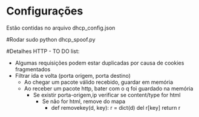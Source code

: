 # Configurações
Estão contidas no arquivo dhcp_config.json

#Rodar
sudo python dhcp_spoof.py

#Detalhes HTTP - TO DO list:
- Algumas requisições podem estar duplicadas por causa de cookies fragmentados
- Filtrar ida e volta (porta origem, porta destino)
    + Ao chegar um pacote válido recebido, guardar em memória
    + Ao receber um pacote http, bater com o q foi guardado na memória
        * Se existir porta-origem,ip verificar se content/type for html
            - Se não for html, remove do mapa
                + def removekey(d, key):
                    r = dict(d)
                    del r[key]
                    return r